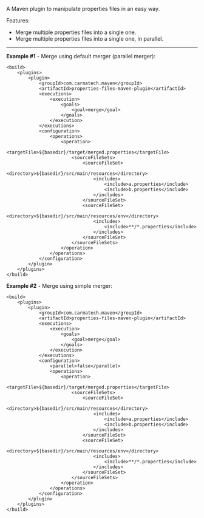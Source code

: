 A Maven plugin to manipulate properties files in an easy way.

Features:
  - Merge multiple properties files into a single one.
  - Merge multiple properties files into a single one, in parallel.

*******************************************************************************
**Example #1** - Merge using default merger (parallel merger):


    <build>
        <plugins>
            <plugin>
                <groupId>com.carmatech.maven</groupId>
                <artifactId>properties-files-maven-plugin</artifactId>
                <executions>
                    <execution>
                        <goals>
                            <goal>merge</goal>
                        </goals>
                    </execution>
                </executions>
                <configuration>
                    <operations>
                        <operation>
                            <targetFile>${basedir}/target/merged.properties</targetFile>
                            <sourceFileSets>
                                <sourceFileSet>
                                    <directory>${basedir}/src/main/resources</directory>
                                    <includes>
                                        <include>a.properties</include>
                                        <include>b.properties</include>
                                    </includes>
                                </sourceFileSet>
                                <sourceFileSet>
                                    <directory>${basedir}/src/main/resources/env</directory>
                                    <includes>
                                        <include>**/*.properties</include>
                                    </includes>
                                </sourceFileSet>
                            </sourceFileSets>
                        </operation>
                    </operations>
                </configuration>
            </plugin>
        </plugins>
    </build>


**Example #2** - Merge using simple merger:


    <build>
        <plugins>
            <plugin>
                <groupId>com.carmatech.maven</groupId>
                <artifactId>properties-files-maven-plugin</artifactId>
                <executions>
                    <execution>
                        <goals>
                            <goal>merge</goal>
                        </goals>
                    </execution>
                </executions>
                <configuration>
                    <parallel>false</parallel>
                    <operations>
                        <operation>
                            <targetFile>${basedir}/target/merged.properties</targetFile>
                            <sourceFileSets>
                                <sourceFileSet>
                                    <directory>${basedir}/src/main/resources</directory>
                                    <includes>
                                        <include>a.properties</include>
                                        <include>b.properties</include>
                                    </includes>
                                </sourceFileSet>
                                <sourceFileSet>
                                    <directory>${basedir}/src/main/resources/env</directory>
                                    <includes>
                                        <include>**/*.properties</include>
                                    </includes>
                                </sourceFileSet>
                            </sourceFileSets>
                        </operation>
                    </operations>
                </configuration>
            </plugin>
        </plugins>
    </build>


